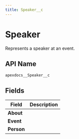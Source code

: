 ```yaml
---
title: Speaker__c
---
```


# Speaker

Represents a speaker at an event.

## API Name
`apexdocs__Speaker__c`

## Fields
| Field | Description |
|-------|-------------|
| **About** |  |
| **Event** |  |
| **Person** |  |